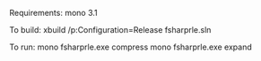 Requirements: mono 3.1

To build:
xbuild /p:Configuration=Release fsharprle.sln

To run:
mono fsharprle.exe compress <string>
mono fsharprle.exe expand <string>
